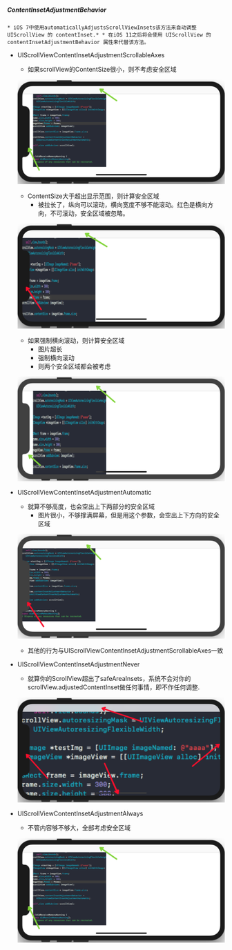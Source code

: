 ##### ContentInsetAdjustmentBehavior

```
* iOS 7中使用automaticallyAdjustsScrollViewInsets该方法来自动调整 UIScrollView 的 contentInset.* * 在iOS 11之后将会使用 UIScrollView 的 contentInsetAdjustmentBehavior 属性来代替该方法。
```

- UIScrollViewContentInsetAdjustmentScrollableAxes

  - 如果scrollView的ContentSize很小，则不考虑安全区域

  ![](https://github.com/ghostcrying/ThenNotes/blob/main/Assets/UIScrollView/ContentInsetAdjustmentAlways.png?raw=true)

  - ContentSize大于超出显示范围，则计算安全区域
    - 被拉长了，纵向可以滚动，横向宽度不够不能滚动。红色是横向方向，不可滚动，安全区域被忽略。

  ![](https://github.com/ghostcrying/ThenNotes/blob/main/Assets/UIScrollView/ContentInsetAdjustmentScrollableAxes2.png?raw=true)

  - 如果强制横向滚动，则计算安全区域
    - 图片超长
    - 强制横向滚动
    - 则两个安全区域都会被考虑

  ![](https://github.com/ghostcrying/ThenNotes/blob/main/Assets/UIScrollView/ContentInsetAdjustmentScrollableAxes3.png?raw=true)
  
  

- UIScrollViewContentInsetAdjustmentAutomatic

  - 就算不够高度，也会空出上下两部分的安全区域
    - 图片很小，不够撑满屏幕，但是用这个参数，会空出上下方向的安全区域

  ![](https://github.com/ghostcrying/ThenNotes/blob/main/Assets/UIScrollView/ContentInsetAdjustmentAutomatic.png?raw=true)

  - 其他的行为与UIScrollViewContentInsetAdjustmentScrollableAxes一致

- UIScrollViewContentInsetAdjustmentNever

  - 就算你的ScrollView超出了safeAreaInsets，系统不会对你的scrollView.adjustedContentInset做任何事情，即不作任何调整.

  ![](https://github.com/ghostcrying/ThenNotes/blob/main/Assets/UIScrollView/ContentInsetAdjustmentNever.png?raw=true)

- UIScrollViewContentInsetAdjustmentAlways

  - 不管内容够不够大，全部考虑安全区域

  ![](https://github.com/ghostcrying/ThenNotes/blob/main/Assets/UIScrollView/ContentInsetAdjustmentAlways.png?raw=true)
